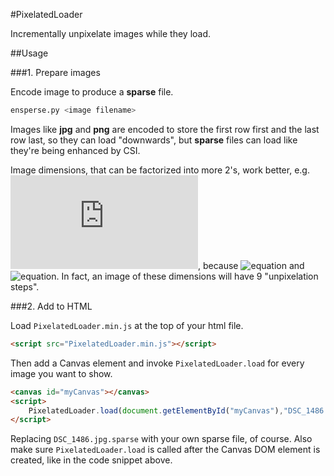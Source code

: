#PixelatedLoader

Incrementally unpixelate images while they load.

##Usage

###1. Prepare images

Encode image to produce a **sparse** file.
```bash
ensperse.py <image filename>
```
Images like **jpg** and **png** are encoded to store the first row first and the last row last, so they can load "downwards",
but **sparse** files can load like they're being enhanced by CSI.

Image dimensions, that can be factorized into more 2's, work better,
e.g. ![equation](http://latex.codecogs.com/gif.latex?1536*1024),
because ![equation](http://latex.codecogs.com/gif.latex?1536=3*2^9)
and ![equation](http://latex.codecogs.com/gif.latex?1024=2*2^9).
In fact, an image of these dimensions will have 9 "unpixelation steps".

###2. Add to HTML

Load `PixelatedLoader.min.js` at the top of your html file.
```html
<script src="PixelatedLoader.min.js"></script>
```
Then add a Canvas element and invoke `PixelatedLoader.load` for every image you want to show.
```html
<canvas id="myCanvas"></canvas>
<script>
	PixelatedLoader.load(document.getElementById("myCanvas"),"DSC_1486.jpg.sparse");
</script>
```
Replacing `DSC_1486.jpg.sparse` with your own sparse file, of course.
Also make sure `PixelatedLoader.load` is called after the Canvas DOM element is created,
like in the code snippet above.
